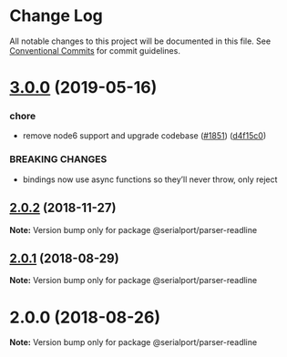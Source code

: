# Change Log

All notable changes to this project will be documented in this file.
See [Conventional Commits](https://conventionalcommits.org) for commit guidelines.

# [3.0.0](https://github.com/serialport/node-serialport/compare/@serialport/parser-readline@2.0.2...@serialport/parser-readline@3.0.0) (2019-05-16)


### chore

* remove node6 support and upgrade codebase ([#1851](https://github.com/serialport/node-serialport/issues/1851)) ([d4f15c0](https://github.com/serialport/node-serialport/commit/d4f15c0))


### BREAKING CHANGES

* bindings now use async functions so they’ll never throw, only reject





## [2.0.2](https://github.com/serialport/node-serialport/compare/@serialport/parser-readline@2.0.1...@serialport/parser-readline@2.0.2) (2018-11-27)

**Note:** Version bump only for package @serialport/parser-readline





<a name="2.0.1"></a>
## [2.0.1](https://github.com/serialport/node-serialport/compare/@serialport/parser-readline@2.0.0...@serialport/parser-readline@2.0.1) (2018-08-29)

**Note:** Version bump only for package @serialport/parser-readline





<a name="2.0.0"></a>
# 2.0.0 (2018-08-26)

**Note:** Version bump only for package @serialport/parser-readline
